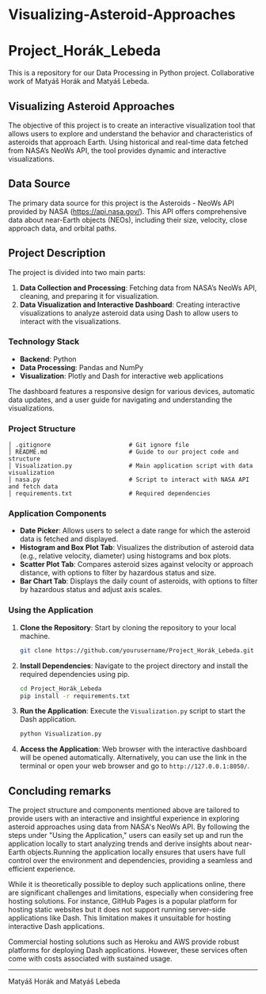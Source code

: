 # Visualizing-Asteroid-Approaches
# Project_Horák_Lebeda

This is a repository for our Data Processing in Python project. Collaborative work of Matyáš Horák and Matyáš Lebeda.

## Visualizing Asteroid Approaches

The objective of this project is to create an interactive visualization tool that allows users to explore and understand the behavior and characteristics of asteroids that approach Earth. Using historical and real-time data fetched from NASA’s NeoWs API, the tool provides dynamic and interactive visualizations.

## Data Source

The primary data source for this project is the Asteroids - NeoWs API provided by NASA (https://api.nasa.gov/). This API offers comprehensive data about near-Earth objects (NEOs), including their size, velocity, close approach data, and orbital paths.

## Project Description

The project is divided into two main parts:

1. **Data Collection and Processing**: Fetching data from NASA’s NeoWs API, cleaning, and preparing it for visualization.
2. **Data Visualization and Interactive Dashboard**: Creating interactive visualizations to analyze asteroid data using Dash to allow users to interact with the visualizations.

### Technology Stack

- **Backend**: Python
- **Data Processing**: Pandas and NumPy
- **Visualization**: Plotly and Dash for interactive web applications

The dashboard features a responsive design for various devices, automatic data updates, and a user guide for navigating and understanding the visualizations.

### Project Structure

```plaintext
│ .gitignore                      # Git ignore file
│ README.md                       # Guide to our project code and structure
│ Visualization.py                # Main application script with data visualization
│ nasa.py                         # Script to interact with NASA API and fetch data
│ requirements.txt                # Required dependencies
```

### Application Components

- **Date Picker**: Allows users to select a date range for which the asteroid data is fetched and displayed.
- **Histogram and Box Plot Tab**: Visualizes the distribution of asteroid data (e.g., relative velocity, diameter) using histograms and box plots.
- **Scatter Plot Tab**: Compares asteroid sizes against velocity or approach distance, with options to filter by hazardous status and size.
- **Bar Chart Tab**: Displays the daily count of asteroids, with options to filter by hazardous status and adjust axis scales.

### Using the Application

1. **Clone the Repository**: Start by cloning the repository to your local machine.

    ```bash
    git clone https://github.com/yourusername/Project_Horák_Lebeda.git
    ```

2. **Install Dependencies**: Navigate to the project directory and install the required dependencies using pip.

    ```bash
    cd Project_Horák_Lebeda
    pip install -r requirements.txt
    ```

3. **Run the Application**: Execute the `Visualization.py` script to start the Dash application.

    ```bash
    python Visualization.py
    ```

4. **Access the Application**: Web browser with the interactive dashboard will be opened automatically. Alternatively, you can use the link in the terminal or open your web browser and go to `http://127.0.0.1:8050/`.

## Concluding remarks

The project structure and components mentioned above are tailored to provide users with an interactive and insightful experience in exploring asteroid approaches using data from NASA's NeoWs API. By following the steps under "Using the Application," users can easily set up and run the application locally to start analyzing trends and derive insights about near-Earth objects.Running the application locally ensures that users have full control over the environment and dependencies, providing a seamless and efficient experience.

While it is theoretically possible to deploy such applications online, there are significant challenges and limitations, especially when considering free hosting solutions. For instance, GitHub Pages is a popular platform for hosting static websites but it does not support running server-side applications like Dash. This limitation makes it unsuitable for hosting interactive Dash applications.

Commercial hosting solutions such as Heroku and AWS provide robust platforms for deploying Dash applications. However, these services often come with costs associated with sustained usage.

---

Matyáš Horák and Matyáš Lebeda